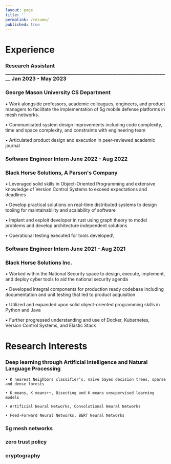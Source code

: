 ```yaml
---
layout: page
title: ''
permalink: /resume/
published: true
---
```

# Experience


### Research Assistant __________________________________________________________________																	Jan 2023 - May 2023
### George Mason University CS Department

•  Work alongside professors, academic colleagues, engineers, and product managers to facilitate the 
implementation of 5g mobile defense platforms in mesh networks.

• Communicated system design improvements including code complexity, time and space complexity, and 
constraints with engineering team

• Articulated product design and execution in peer-reviewed academic journal

### Software Engineer Intern															June 2022 - Aug 2022
### Black Horse Solutions, A Parson's Company

• Leveraged solid skills in Object-Oriented Programming and extensive knowledge of Version Control Systems to exceed expectations and deadlines

• Develop practical solutions on real-time distributed systems to design tooling for maintainability and scalability of software

• Implant and exploit developer in rust using graph theory to model problems and develop architecture independent solutions

• Operational testing executed for tools developed\


### Software Engineer Intern															June 2021 - Aug 2021
### Black Horse Solutions Inc.

• Worked within the National Security space to design, execute, implement, and deploy cyber tools to aid the 
national security agenda

• Developed integral components for production ready codebase including documentation and unit testing that led to product acquisition

• Utilized and expanded upon solid object-oriented programming skills in Python and Java

• Further progressed understanding and use of Docker, Kubernetes, Version Control Systems, and Elastic Stack

# Research Interests

### Deep learning through Artificial Intelligence and Natural Language Processing

	• K nearest Neighbors classifier’s, naïve bayes decision trees, sparse and dense forests
    
	• K means, K means++, Bisecting and K means unsupervised learning models 
    
	• Artificial Neural Networks, Convolutional Neural Networks
    
	• Feed-Forward Neural Networks, BERT Neural Networks
   
### 5g mesh networks

### zero trust policy 

### cryptography 

